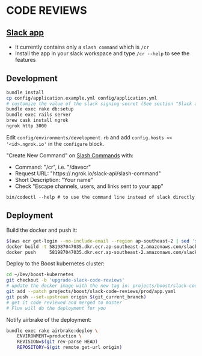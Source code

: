 CODE REVIEWS
============

[Slack app](https://api.slack.com/apps/ANM8CQ1DG/general)
---------------------------------------------------------

- It currently contains only a `slash command` which is `/cr`
- Install the app in your slack workspace and type `/cr --help` to see the features

Development
-----------

```bash
bundle install
cp config/application.example.yml config/application.yml
# customize the value of the slack signing secret (See section "Slack app")
bundle exec rake db:setup
bundle exec rails server
brew cask install ngrok
ngrok http 3000
```

Edit `config/environments/development.rb` and add `config.hosts << '<id>.ngrok.io'` in the `configure` block.

"Create New Command" on [Slash Commands](https://api.slack.com/apps/ANM8CQ1DG/slash-commands) with:

* Command: "/<your name>cr", i.e. "/davecr"
* Request URL: "https://<id>.ngrok.io/slack-api/slash-command"
* Short Description: "Your name"
* Check "Escape channels, users, and links sent to your app"

```
bin/codectl --help # to use the command line instead of slack directly
```

Deployment
----------

Build the docker and push it:
```bash
$(aws ecr get-login --no-include-email --region ap-southeast-2 | sed 's|https://||')
docker build -t 581987047035.dkr.ecr.ap-southeast-2.amazonaws.com/slack-code-reviews:$(git rev-parse --short=7 HEAD) .
docker push     581987047035.dkr.ecr.ap-southeast-2.amazonaws.com/slack-code-reviews:$(git rev-parse --short=7 HEAD)
```

Deploy to the Boost kubernetes cluster:
```bash
cd ~/Dev/boost-kubernetes
git checkout -b 'upgrade-slack-code-reviews'
# update the docker image with the new tag in: projects/boost/slack-code-reviews/prod/app.yaml
git add --patch projects/boost/slack-code-reviews/prod/app.yaml
git push --set-upstream origin $(git_current_branch)
# get it code reviewed and merged to master
# Flux will do the deployment for you
```

Notify airbrake of the deployment:
```bash
bundle exec rake airbrake:deploy \
    ENVIRONMENT=production \
    REVISION=$(git rev-parse HEAD)
    REPOSITORY=$(git remote get-url origin)
```
